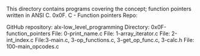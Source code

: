 This directory contains programs covering the concept; function pointers written in ANSI C.
0x0F. C - Function pointers
Repo:

GitHub repository: alx-low_level_programming
Directory: 0x0F-function_pointers
File: 0-print_name.c
File: 1-array_iterator.c
File: 2-int_index.c
File:3-main.c, 3-op_functions.c, 3-get_op_func.c, 3-calc.h
File: 100-main_opcodes.c
